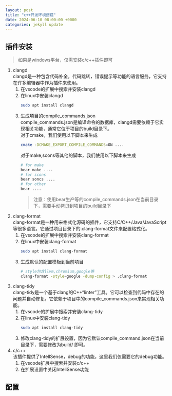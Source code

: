 ```yaml
---
layout: post
title: "c++开发环境搭建"
date: 2024-06-10 08:00:00 +0000
categories: jekyll update
---
```


## 插件安装

> 如果是windows平台，仅需安装c/c++插件即可

1. clangd  
    clangd是一种包含代码补全，代码跳转，错误提示等功能的语言服务，它支持在许多编辑器中作为插件来使用。  
    1. 在vscode的扩展中搜索并安装clangd
    2. 在linux中安装clangd  
        ```bash
        sudo apt install clangd
        ```  
    3. 生成项目的compile_commands.json  
        compile_commands.json是编译命令的数据库，clangd需要依赖于它实现相关功能，通常它位于项目的build目录下。  
        对于cmake，我们使用以下脚本来生成
        ```bash
        cmake -DCMAKE_EXPORT_COMPILE_COMMANDS=ON ....
        ```
        对于make,scons等其他的脚本，我们使用以下脚本来生成
        ```bash
        # for make
        bear make ....
        # for scons
        bear soncs ....
        # for other
        bear ....
        ```
        > 注意：使用bear生产等的compile_commands.json在当前目录下，需要手动拷贝到项目的build目录下
2. clang-format  
    clang-format是一种用来格式化源码的插件，它支持C/C++/Java/JavaScript等很多语言。它通过项目目录下的.clang-format文件来配置格式化。
    1. 在vscode的扩展中搜索并安装clang-format
    2. 在linux中安装clang-format
        ```bash
        sudo apt install clang-format
        ```
    3. 生成默认的配置模板到当前项目
       ```bash
       # style包含llvm,chromium,google等
       clang-format -style=google -dump-config > .clang-format
       ```
3. clang-tidy  
    clang-tidy是一个基于clang的C++“linter”工具。它可以检查到代码中存在的问题并自动修复。它依赖于项目中的compile_commands.json来实现相关功能。
    1. 在vscode的扩展中搜索并安装clang-tidy
    2. 在linux中安装clang-tidy
        ```bash
        sudo apt install clang-tidy
        ```
    3. 修改clang-tidy的扩展设置，因为它默认compile_command.json在当前目录下，需要修改为build/ 即可。
4. c/c++  
    该插件提供了IntellSense，debug的功能，这里我们仅需要它的debug功能。  
    1. 在vscode扩展中搜索并安装c/c++
    2. 在扩展设置中关闭IntellSense功能

## 配置
